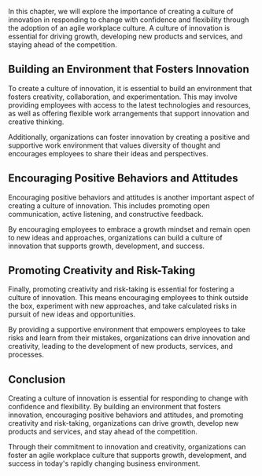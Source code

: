 
In this chapter, we will explore the importance of creating a culture of innovation in responding to change with confidence and flexibility through the adoption of an agile workplace culture. A culture of innovation is essential for driving growth, developing new products and services, and staying ahead of the competition.

Building an Environment that Fosters Innovation
-----------------------------------------------

To create a culture of innovation, it is essential to build an environment that fosters creativity, collaboration, and experimentation. This may involve providing employees with access to the latest technologies and resources, as well as offering flexible work arrangements that support innovation and creative thinking.

Additionally, organizations can foster innovation by creating a positive and supportive work environment that values diversity of thought and encourages employees to share their ideas and perspectives.

Encouraging Positive Behaviors and Attitudes
--------------------------------------------

Encouraging positive behaviors and attitudes is another important aspect of creating a culture of innovation. This includes promoting open communication, active listening, and constructive feedback.

By encouraging employees to embrace a growth mindset and remain open to new ideas and approaches, organizations can build a culture of innovation that supports growth, development, and success.

Promoting Creativity and Risk-Taking
------------------------------------

Finally, promoting creativity and risk-taking is essential for fostering a culture of innovation. This means encouraging employees to think outside the box, experiment with new approaches, and take calculated risks in pursuit of new ideas and opportunities.

By providing a supportive environment that empowers employees to take risks and learn from their mistakes, organizations can drive innovation and creativity, leading to the development of new products, services, and processes.

Conclusion
----------

Creating a culture of innovation is essential for responding to change with confidence and flexibility. By building an environment that fosters innovation, encouraging positive behaviors and attitudes, and promoting creativity and risk-taking, organizations can drive growth, develop new products and services, and stay ahead of the competition.

Through their commitment to innovation and creativity, organizations can foster an agile workplace culture that supports growth, development, and success in today's rapidly changing business environment.
